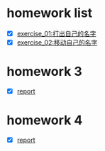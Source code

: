 # homework list
- [x] [exercise_01:打出自己的名字](https://github.com/603796019zhujiacai/compuational_physics_N2015301020057/blob/master/exercise_01.md)
- [x] [exercise_02:移动自己的名字](https://github.com/603796019zhujiacai/compuational_physics_N2015301020057/blob/master/exercise_02.md)

# homework 3
- [x] [report](https://www.zybuluo.com/zhujiacai-789/note/902508)
# homework 4 
- [x] [report](https://www.zybuluo.com/zhujiacai-789/note/902508)

